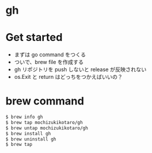 # gh

# Get started

- まずは go command をつくる
- ついで、brew file を作成する
- gh リポジトリを push しないと release が反映されない
- os.Exit と return はどっちをつかえばいいの？


# brew command

```bash
$ brew info gh
$ brew tap mochizukikotaro/gh
$ brew untap mochizukikotaro/gh
$ brew install gh
$ brew uninstall gh
$ brew tap
```
